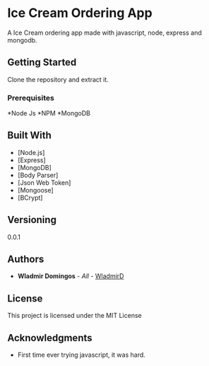 # Ice Cream Ordering App

A Ice Cream ordering app made with javascript, node, express and mongodb.

## Getting Started

Clone the repository and extract it. 

### Prerequisites

*Node Js
*NPM
*MongoDB


## Built With

* [Node.js]
* [Express]
* [MongoDB]
* [Body Parser]
* [Json Web Token]
* [Mongoose]
* [BCrypt]



## Versioning

0.0.1

## Authors

* **Wladmir Domingos** - *All* - [WladmirD](https://github.com/WladmirD)

## License

This project is licensed under the MIT License

## Acknowledgments

* First time ever trying javascript, it was hard.

